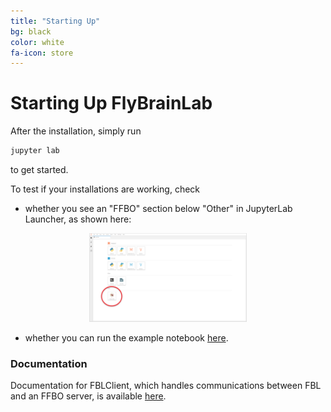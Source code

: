 ```yaml
---
title: "Starting Up"
bg: black
color: white
fa-icon: store
---
```

# Starting Up FlyBrainLab

After the installation, simply run
```bash
jupyter lab
```
to get started.

To test if your installations are working, check
* whether you see an "FFBO" section below "Other" in JupyterLab Launcher, as shown here:

<p align="center">
  <img src="https://github.com/flybrainlab/flybrainlab/raw/master/fbl_loaded.png" width="50%">
</p>

* whether you can run the example notebook [here](https://github.com/FlyBrainLab/FBLClient/blob/master/examples/jupyter_notebooks/1_introduction.ipynb).

### Documentation

Documentation for FBLClient, which handles communications between FBL and an FFBO server, is available [here](https://flybrainlab.github.io/FBLClient/).